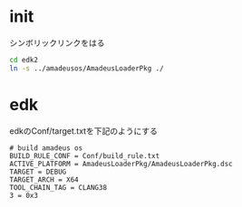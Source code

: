 # init

シンボリックリンクをはる  
```sh
cd edk2
ln -s ../amadeusos/AmadeusLoaderPkg ./
```

# edk
edkのConf/target.txtを下記のようにする
```
# build amadeus os
BUILD_RULE_CONF = Conf/build_rule.txt
ACTIVE_PLATFORM = AmadeusLoaderPkg/AmadeusLoaderPkg.dsc
TARGET = DEBUG
TARGET_ARCH = X64
TOOL_CHAIN_TAG = CLANG38
3 = 0x3
```